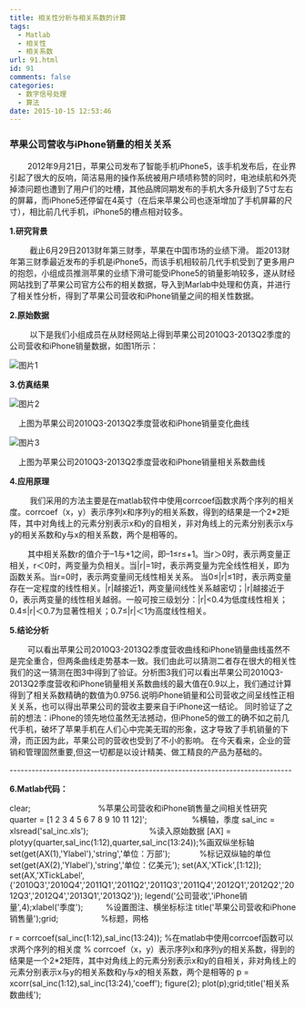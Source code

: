 ```yaml
---
title: 相关性分析与相关系数的计算
tags:
  - Matlab
  - 相关性
  - 相关系数
url: 91.html
id: 91
comments: false
categories:
  - 数字信号处理
  - 算法
date: 2015-10-15 12:53:46
---
```


### **苹果公司营收与iPhone销量的相关关系**

        2012年9月21日，苹果公司发布了智能手机iPhone5，该手机发布后，在业界引起了很大的反响，简洁易用的操作系统被用户啧啧称赞的同时，电池续航和外壳掉漆问题也遭到了用户们的吐槽，其他品牌同期发布的手机大多升级到了5寸左右的屏幕，而iPhone5还停留在4英寸（在后来苹果公司也逐渐增加了手机屏幕的尺寸），相比前几代手机，iPhone5的槽点相对较多。

**1.研究背景**

         截止6月29日2013财年第三财季，苹果在中国市场的业绩下滑。 距2013财年第三财季最近发布的手机是iPhone5，而该手机相较前几代手机受到了更多用户的抱怨，小组成员推测苹果的业绩下滑可能受iPhone5的销量影响较多，遂从财经网站找到了苹果公司官方公布的相关数据，导入到Marlab中处理和仿真，并进行了相关性分析，得到了苹果公司营收和iPhone销量之间的相关性数据。

**2.原始数据**

         以下是我们小组成员在从财经网站上得到苹果公司2010Q3-2013Q2季度的公司营收和iPhone销量数据，如图1所示：

![图片1](http://oarap.org/wp-content/uploads/2016/02/图片1.png)

**3.仿真结果**

![图片2](http://oarap.org/wp-content/uploads/2016/02/图片2.png)

    上图为苹果公司2010Q3-2013Q2季度营收和iPhone销量变化曲线

![图片3](http://oarap.org/wp-content/uploads/2016/02/图片3.png)

    上图为苹果公司2010Q3-2013Q2季度营收和iPhone销量相关系数曲线

**4.应用原理**

         我们采用的方法主要是在matlab软件中使用corrcoef函数求两个序列的相关度。corrcoef（x，y）表示序列x和序列y的相关系数，得到的结果是一个2*2矩阵，其中对角线上的元素分别表示x和y的自相关，非对角线上的元素分别表示x与y的相关系数和y与x的相关系数，两个是相等的。

        其中相关系数r的值介于–1与+1之间，即–1≤r≤+1。当r＞0时，表示两变量正相关，r＜0时，两变量为负相关。当|r|=1时，表示两变量为完全线性相关，即为函数关系。当r=0时，表示两变量间无线性相关关系。 当0≤|r|≤1时，表示两变量存在一定程度的线性相关。|r|越接近1，两变量间线性关系越密切；|r|越接近于0，表示两变量的线性相关越弱。一般可按三级划分：|r|<0.4为低度线性相关；0.4≤|r|＜0.7为显著性相关；0.7≤|r|＜1为高度线性相关。

**5.结论分析**

        可以看出苹果公司2010Q3-2013Q2季度营收曲线和iPhone销量曲线虽然不是完全重合，但两条曲线走势基本一致。我们由此可以猜测二者存在很大的相关性我们的这一猜测在图3中得到了验证。分析图3我们可以看出苹果公司2010Q3-2013Q2季度营收和iPhone销量相关系数曲线的最大值在0.9以上，我们通过计算得到了相关系数精确的数值为0.9756.说明iPhone销量和公司营收之间呈线性正相关关系，也可以得出苹果公司的营收主要来自于iPhone这一结论。 同时验证了之前的想法：iPhone的领先地位虽然无法撼动，但iPhone5的做工的确不如之前几代手机，破坏了苹果手机在人们心中完美无瑕的形象，这才导致了手机销量的下滑，而正因为此，苹果公司的营收也受到了不小的影响。 在今天看来，企业的营销和管理固然重要,但这一切都是以设计精美、做工精良的产品为基础的。

\-\-\-\-\-\-\-\-\-\-\-\-\-\-\-\-\-\-\-\-\-\-\-\-\-\-\-\-\-\-\-\-\-\-\-\-\-\-\-\-\-\-\-\-\-\-\-\-\-\-\-\-\-\-\-\-\-\-\-\-\-\-\-\-\-\-\-\-\-\-\-\-\-\-\-\-\-

**6.Matlab代码：**

clear;                              %苹果公司营收和iPhone销售量之间相关性研究 quarter = \[1 2 3 4 5 6 7 8 9 10 11 12\]';                    %横轴，季度 sal\_inc = xlsread('sal\_inc.xls');                           %读入原始数据 \[AX\] = plotyy(quarter,sal\_inc(1:12),quarter,sal\_inc(13:24));%画双纵坐标轴 set(get(AX(1),'Ylabel'),'string','单位：万部');             %标记双纵轴的单位 set(get(AX(2),'Ylabel'),'string','单位：亿美元'); set(AX,'XTick',\[1:12\]); set(AX,'XTickLabel',{'2010Q3','2010Q4','2011Q1','2011Q2','2011Q3','2011Q4','2012Q1','2012Q2','2012Q3','2012Q4','2013Q1','2013Q2'}); legend('公司营收','iPhone销量',4);xlabel('季度');          %设置图注、横坐标标注 title('苹果公司营收和iPhone销售量');grid;                   %标题，网格

r = corrcoef(sal\_inc(1:12),sal\_inc(13:24)); %在matlab中使用corrcoef函数可以求两个序列的相关度 % corrcoef（x，y）表示序列x和序列y的相关系数，得到的结果是一个2*2矩阵，其中对角线上的元素分别表示x和y的自相关，非对角线上的元素分别表示x与y的相关系数和y与x的相关系数，两个是相等的 p = xcorr(sal\_inc(1:12),sal\_inc(13:24),'coeff'); figure(2); plot(p);grid;title('相关系数曲线');